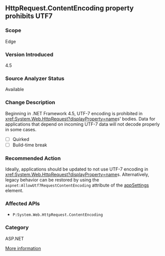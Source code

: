 ## HttpRequest.ContentEncoding property prohibits UTF7

### Scope
Edge

### Version Introduced
4.5

### Source Analyzer Status
Available

### Change Description

Beginning in .NET Framework 4.5, UTF-7 encoding is prohibited in
<xref:System.Web.HttpRequest?displayProperty=name>s'
bodies. Data for applications that depend on incoming UTF-7 data will not decode
properly in some cases.

- [ ] Quirked
- [ ] Build-time break

### Recommended Action

Ideally, applications should be updated to not use UTF-7 encoding in
<xref:System.Web.HttpRequest?displayProperty=name>s. Alternatively, legacy
behavior can be restored by using the `aspnet:AllowUtf7RequestContentEncoding`
attribute of the
[appSettings](https://msdn.microsoft.com/en-us/library/hh975440(v=vs.110).aspx)
element.

### Affected APIs
* `P:System.Web.HttpRequest.ContentEncoding`

### Category
ASP.NET

[More information](https://msdn.microsoft.com/en-us/library/hh367887(v=vs.110).aspx#asp)

<!-- breaking change id: 43 -->
